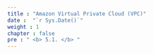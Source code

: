 ```yaml
---
title : "Amazon Virtual Private Cloud (VPC)"
date :  "`r Sys.Date()`" 
weight : 1
chapter : false
pre : " <b> 5.1. </b> "
---
```

